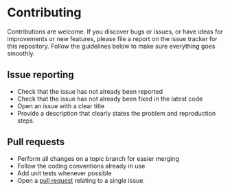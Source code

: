 # Contributing

Contributions are welcome. If you discover bugs or issues, or have ideas for
improvements or new features, please file a report on the issue tracker for this
repository. Follow the guidelines below to make sure everything goes smoothly.


## Issue reporting

- Check that the issue has not already been reported
- Check that the issue has not already been fixed in the latest code
- Open an issue with a clear title
- Provide a description that clearly states the problem and reproduction steps.

## Pull requests

- Perform all changes on a topic branch for easier merging
- Follow the coding conventions already in use
- Add unit tests whenever possible
- Open a [pull request](https://help.github.com/articles/using-pull-requests)
  relating to a single issue.

